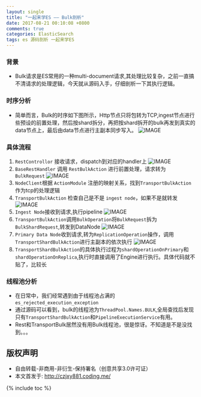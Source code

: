 ```yaml
---
layout: single
title: "一起来学ES —— Bulk剖析"
date: 2017-08-21 00:10:08 +0800
comments: true
categories: ElasticSearch
tags: es 源码剖析 一起来学ES
---
```

### 背景
+ Bulk请求是ES常用的一种multi-document请求,其处理比较复杂，之前一直搞不清请求的处理逻辑，今天就从源码入手，仔细剖析一下其执行逻辑。
<!--more-->

### 时序分析
+ 简单而言，Bulk的时序如下图所示，Http节点只将包转为TCP,ingest节点进行些预设的前置处理，然后按shard拆分，再把按shard拆开的bulk再发到真实的data节点上，最后由data节点进行主副本同步写入。
![IMAGE](https://gw.alipayobjects.com/zos/rmsportal/oLWKUDIrBMoyulOoabpD.png)

### 具体流程
1. `RestControllor` 接收请求，dispatch到对应的handler上
![IMAGE](https://gw.alipayobjects.com/zos/rmsportal/nwlqvwdvJXsgubVcckRz.png)
2. `BaseRestHandler` 调用 `RestBulkAction` 进行前置处理，请求转为 `BulkRequest`
![IMAGE](https://gw.alipayobjects.com/zos/rmsportal/VucbgALRsZUVfMowZgUu.png)
3. `NodeClient`根据 `ActionModule` 注册的映射关系，找到`TransportBulkAction`作为tcp的处理逻辑
4. `TransportBulkAction` 检查自己是不是 `ingest node`，如果不是就转发
![IMAGE](https://gw.alipayobjects.com/zos/rmsportal/kKMDCzLmKbknSMTpgVmb.png)
5. `Ingest Node`接收到请求,执行pipeline
![IMAGE](https://gw.alipayobjects.com/zos/rmsportal/ZDSCdIXekVUjcaCVBjls.png)
6. `TransportBulkAction`调用`BulkOperation`将`BulkRequest`拆为`BulkShardRequest`,转发到DataNode
![IMAGE](https://gw.alipayobjects.com/zos/rmsportal/DZRXNJXeWfOyQUToFSdc.png)
7. `Primary Data Node`收到请求,转为`ReplicationOperation`操作，调用`TransportShardBulkAction`进行主副本的依次执行
![IMAGE](https://gw.alipayobjects.com/zos/rmsportal/VIZshGYqMqDOtCpRpxTF.png)
8. `TransportShardBulkAction`的具体执行过程为`shardOperationOnPrimary`和`shardOperationOnReplica`,执行时直接调用了Engine进行执行。具体代码就不贴了，比较长

### 线程池分析
+ 在日常中，我们经常遇到由于线程池占满的`es_rejected_execution_exception`
+ 通过源码可以看到，bulk的线程池为`ThreadPool.Names.BULK`,全局查找后发现只有`TransportShardBulkAction`和`PipelineExecutionService`有用。
+ Rest和TransportBulk居然没有用Bulk线程池，很是惊讶。不知道是不是没找到。。。

## 版权声明
+ 自由转载-非商用-非衍生-保持署名（创意共享3.0许可证）
+ 本文首发于: http://czjxy881.coding.me/

{% include toc %}